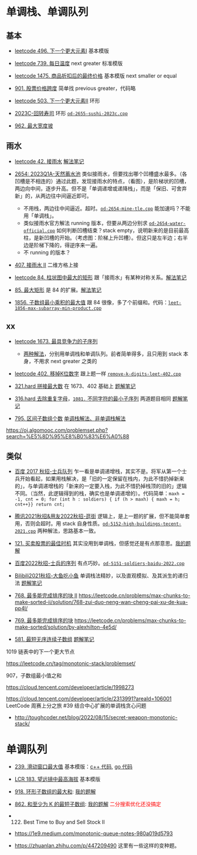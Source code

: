 # 单调栈、单调队列

## 基本

- [leetcode 496. 下一个更大元素I](https://leetcode.cn/problems/next-greater-element-i/) 基本模版

- [leetcode 739. 每日温度](https://leetcode.cn/problems/daily-temperatures/) next greater 标准模版

- [leetcode 1475. 商品折扣后的最终价格](https://leetcode.cn/problems/final-prices-with-a-special-discount-in-a-shop/) 基本模版 next smaller or equal

- [901. 股票价格跨度](https://leetcode.cn/problems/online-stock-span/) 简单找 previous greater，代码略

- [leetcode 503. 下一个更大元素II](https://leetcode.cn/problems/next-greater-element-ii/) 环形

- [2023C-回转寿司](https://oj.algomooc.com/problem.php?id=2655) 环形 [`od-2655-sushi-2023c.cpp`](code/od-2655-sushi-2023c.cpp)

- [962. 最大宽度坡](https://leetcode.cn/problems/maximum-width-ramp/)

## 雨水

- [leetcode 42. 接雨水](https://leetcode.cn/problems/trapping-rain-water/) [解法笔记](leet-42-接雨水多种方法.md)

- [2654: 2023Q1A-天然蓄水池](https://oj.algomooc.com/problem.php?id=2654) 类似接雨水，但要找出哪个凹槽盛水最多。（各凹槽是不相连的）通过此题，发现接雨水的特点，（看图），是阶梯状的凹槽，两边向中间，逐步升高。但不是「单调递增或递降栈」，而是「保旧、可舍弃新」的，从两边往中间逼近即可。
  - 不用栈，两边往中间逼近。超时。[`od-2654-mine-tle.cpp`](code/od-2654-mine-tle.cpp) 能加速吗？不能用「单调栈」。
  - 类似接雨水官方解法 running 版本，但要从两边分别求 [`od-2654-water-official.cpp`](code/od-2654-water-official.cpp) 如何判断凹槽结束？stack empty，说明新来的是目前最高柱，是新凹槽的开始。（考虑图：阶梯上升凹槽）。但这只是左半边；右半边是阶梯下降的，得逆序来一遍。
  - 不 running 的版本？

- [407. 接雨水 II](https://leetcode.cn/problems/trapping-rain-water-ii/) 二维方格上接

- [leetcode 84. 柱状图中最大的矩形](https://leetcode.cn/problems/largest-rectangle-in-histogram/) 跟「接雨水」有某种对称关系。[解法笔记](leet-84-柱状图中最大矩形.md)

- [85. 最大矩形](https://leetcode.cn/problems/maximal-rectangle) 是 84 的扩展。[解法笔记](leet-85-最大矩形.md)

- [1856. 子数组最小乘积的最大值](https://leetcode.cn/problems/maximum-subarray-min-product/) 跟 84 很像，多了个前缀和。代码：[`leet-1856-max-subarray-min-product.cpp`](code/leet-1856-max-subarray-min-product.cpp)

## xx

- [leetcode 1673. 最具竞争力的子序列](https://leetcode.cn/problems/find-the-most-competitive-subsequence/)
  - [两种解法](leet-1673-竞争力子序列.md)，分别用单调栈和单调队列。前者简单得多，且只用到 stack 本身，不用求 next greater 之类的

- [leetcode 402. 移掉K位数字](https://leetcode.cn/problems/remove-k-digits/) 跟上题一样 [`remove-k-digits-leet-402.cpp`](code/remove-k-digits-leet-402.cpp)

- [321.hard 拼接最大数](https://leetcode.cn/problems/create-maximum-number/) 在 1673、402 基础上 [题解笔记](leet-321-拼接最大数.md)

- [316.hard 去除重复字母](https://leetcode.cn/problems/remove-duplicate-letters/)，[`1081.` 不同字符的最小子序列](https://leetcode.cn/problems/smallest-subsequence-of-distinct-characters) 两道题目相同 [题解笔记](leet-316-1081-去除重复字母.md)


- [795. 区间子数组个数](https://leetcode.cn/problems/number-of-subarrays-with-bounded-maximum/) [单调栈解法、非单调栈解法](leet-795-区间子数组个数.md)

https://oj.algomooc.com/problemset.php?search=%E5%8D%95%E8%B0%83%E6%A0%88

## 类似
- [百度 2017 秋招-士兵队列](https://oj.algomooc.com/problem.php?id=5150) 乍一看是单调递增栈，其实不是。将军从第一个士兵开始看起，如果用栈解决，是「旧的一定保留在栈内，为此不惜扔掉新来的」，与单调递增栈的「新来的一定要入栈，为此不惜扔掉栈顶的旧的」逻辑不同。（当然，此逻辑得到的栈，确实也是单调递增的）。代码简单：`maxh = -1, cnt = 0; for (int h : soldiers) { if (h > maxh) { maxh = h; cnt++}} return cnt;`

- [腾讯2021秋招&用友2022秋招-逛街](https://oj.algomooc.com/problem.php?id=5152) 逻辑上，是上一题的扩展，但不能简单套用，否则会超时。用 stack 自身性质。[`od-5152-high-buildings-tecent-2021.cpp`](code/od-5152-high-buildings-tecent-2021.cpp) 两种解法，思路基本一致。

- [121. 买卖股票的最佳时机](https://leetcode.cn/problems/best-time-to-buy-and-sell-stock/) 其实没用到单调栈，但感觉还是有点那意思。[我的题解](买卖股票最佳时机-leet-121.md)




- [百度2022秋招-士兵的序列](https://oj.algomooc.com/problem.php?id=5151) 有点巧妙。[`od-5151-soldiers-baidu-2022.cpp`](code/od-5151-soldiers-baidu-2022.cpp)

- [Bilibili2021秋招-大鱼吃小鱼](https://oj.algomooc.com/problem.php?id=5153) 单调栈法精妙，以及直观模拟、及其派生的递归法 [题解笔记](od-5153-大鱼吃小鱼.md)


- [768. 最多能完成排序的块 II](https://leetcode.cn/problems/max-chunks-to-make-sorted-ii)
https://leetcode.cn/problems/max-chunks-to-make-sorted-ii/solution/768-zui-duo-neng-wan-cheng-pai-xu-de-kua-pp4l/

- [769. 最多能完成排序的块](https://leetcode.cn/problems/max-chunks-to-make-sorted/)	https://leetcode.cn/problems/max-chunks-to-make-sorted/solution/by-alexhilton-4e5d/


- [581. 最短无序连续子数组](https://leetcode.cn/problems/shortest-unsorted-continuous-subarray/) [题解笔记](leet-581-最短无序连续子数组.md)

1019 链表中的下一个更大节点

https://leetcode.cn/tag/monotonic-stack/problemset/

907，子数组最小值之和

https://cloud.tencent.com/developer/article/1998273

https://cloud.tencent.com/developer/article/2313991?areaId=106001 LeetCode 周赛上分之旅 #39 结合中心扩展的单调栈贪心问题

- http://toughcoder.net/blog/2022/08/15/secret-weapon-monotonic-stack/

# 单调队列

- [239. 滑动窗口最大值](https://leetcode.cn/problems/sliding-window-maximum/) 基本模版：[c++ 代码](code/sliding-window-max-leet-239.cpp), [go 代码](code/sliding-window-max-leet-239.go)
- [LCR 183. 望远镜中最高海拔](https://leetcode.cn/problems/hua-dong-chuang-kou-de-zui-da-zhi-lcof/) 基本模版
- [918. 环形子数组的最大和](https://leetcode.cn/problems/maximum-sum-circular-subarray/): [我的题解](单调队列-leet-918-环形子数组最大和.md)
- [862. 和至少为 K 的最短子数组](https://leetcode.cn/problems/shortest-subarray-with-sum-at-least-k/): [我的题解](单调队列-leet-862-和至少为K的最短子数组.md) <font color="red">二分搜索优化还没搞定</font>

- 122. Best Time to Buy and Sell Stock II


- https://1e9.medium.com/monotonic-queue-notes-980a019d5793
- https://zhuanlan.zhihu.com/p/447209490 这里有一些这样的变种题。



